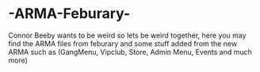 # -ARMA-Feburary-
Connor Beeby wants to be weird so lets be weird together, here you may find the ARMA files from feburary and some stuff added from the new ARMA such as (GangMenu, Vipclub, Store, Admin Menu, Events and much more)
